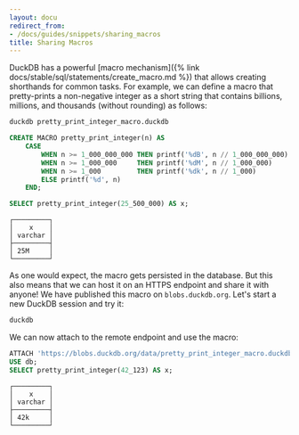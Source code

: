```yaml
---
layout: docu
redirect_from:
- /docs/guides/snippets/sharing_macros
title: Sharing Macros
---
```


DuckDB has a powerful [macro mechanism]({% link docs/stable/sql/statements/create_macro.md %}) that allows creating shorthands for common tasks. For example, we can define a macro that pretty-prints a non-negative integer as a short string that contains billions, millions, and thousands (without rounding) as follows:

```bash
duckdb pretty_print_integer_macro.duckdb
```

```sql
CREATE MACRO pretty_print_integer(n) AS
    CASE
        WHEN n >= 1_000_000_000 THEN printf('%dB', n // 1_000_000_000)
        WHEN n >= 1_000_000     THEN printf('%dM', n // 1_000_000)
        WHEN n >= 1_000         THEN printf('%dk', n // 1_000)
        ELSE printf('%d', n)
    END;

SELECT pretty_print_integer(25_500_000) AS x;
```

```text
┌─────────┐
│    x    │
│ varchar │
├─────────┤
│ 25M     │
└─────────┘
```

As one would expect, the macro gets persisted in the database.
But this also means that we can host it on an HTTPS endpoint and share it with anyone!
We have published this macro on `blobs.duckdb.org`. Let's start a new DuckDB session and try it:

```bash
duckdb
```

We can now attach to the remote endpoint and use the macro:

```sql
ATTACH 'https://blobs.duckdb.org/data/pretty_print_integer_macro.duckdb' AS db;
USE db;
SELECT pretty_print_integer(42_123) AS x;
```

```text
┌─────────┐
│    x    │
│ varchar │
├─────────┤
│ 42k     │
└─────────┘
```